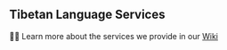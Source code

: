 ## Tibetan Language Services

👩‍💻 Learn more about the services we provide in our [Wiki](https://github.com/pechajobs/Services/wiki) 
